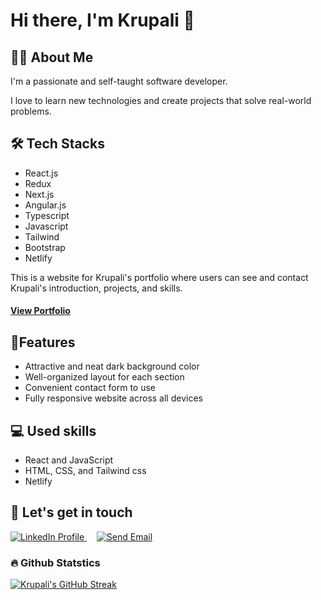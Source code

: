 # Hi there, I'm Krupali 👋

## 👨‍💻 About Me

I'm a passionate and self-taught software developer. 

I love to learn new technologies and create projects that solve real-world problems.

## 🛠️ Tech Stacks

- React.js
- Redux
- Next.js
- Angular.js
- Typescript
- Javascript
- Tailwind
- Bootstrap
- Netlify

This is a website for Krupali's portfolio where users can see and contact Krupali's introduction, projects, and skills.

#### [View Portfolio](https://krupali-profile.netlify.app/)

## 🌱Features
- Attractive and neat dark background color
- Well-organized layout for each section
- Convenient contact form to use
- Fully responsive website across all devices

## 💻 Used skills
- React and JavaScript
- HTML, CSS, and Tailwind css
- Netlify

## 💬 Let's get in touch

<!-- LinkedIn and Email icons -->
<p>
  <a href="https://linkedin.com/in/krupali-ribadia" target="_blank">
      <img src="https://img.icons8.com/color/48/000000/linkedin-circled--v1.png" alt="LinkedIn Profile">
  </a>&nbsp;&nbsp;&nbsp;
  <a href="mailto:krupspatel6@gmail.com">
      <img src="https://img.icons8.com/color/48/000000/gmail--v1.png" alt="Send Email">
  </a>
</p>

### :fire: Github Statstics 

[![Krupali's GitHub Streak](http://github-readme-streak-stats.herokuapp.com?user=krupspatel&theme=dark&background=000000)](https://git.io/streak-stats)